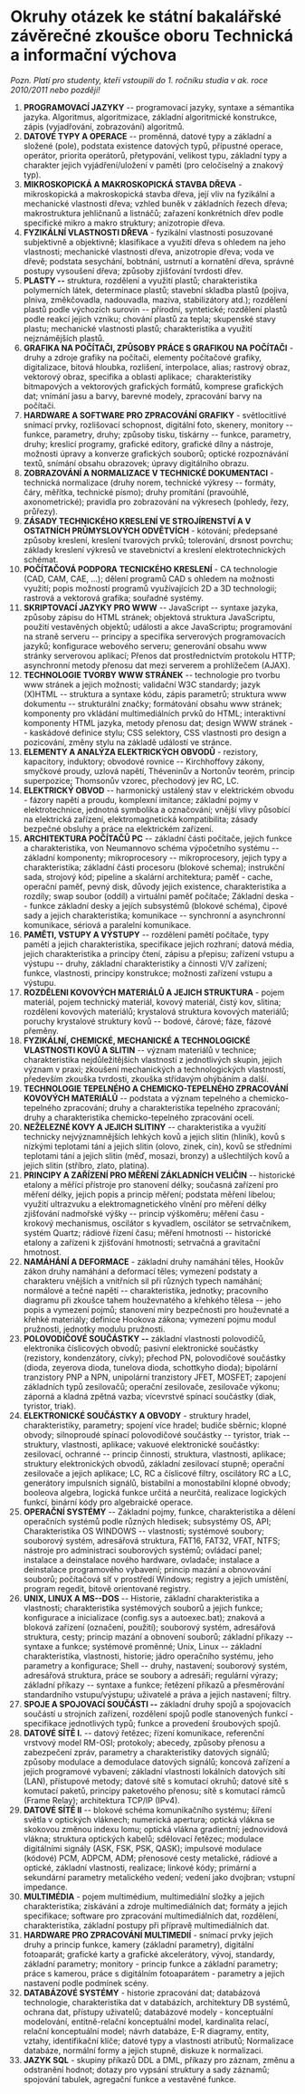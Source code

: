 # Okruhy otázek ke státní bakalářské závěrečné zkoušce oboru Technická a informační výchova

*Pozn. Platí pro studenty, kteří vstoupili do 1. ročníku studia v ak.
roce 2010/2011 nebo později!*

1.  **PROGRAMOVACÍ JAZYKY** -- programovací jazyky, syntaxe a sémantika
    jazyka. Algoritmus, algoritmizace, základní algoritmické konstrukce,
    zápis (vyjadřování, zobrazování) algoritmů.
2.  **DATOVÉ TYPY A OPERACE** -- proměnná, datové typy a základní a
    složené (pole), podstata existence datových typů, přípustné operace,
    operátor, priorita operátorů, přetypování, velikost typu, základní
    typy a charakter jejich vyjádření/uložení v paměti (pro celočíselný
    a znakový typ).
3.  **MIKROSKOPICKÁ A MAKROSKOPICKÁ STAVBA DŘEVA** - mikroskopická a
    makroskopická stavba dřeva, její vliv na fyzikální a mechanické
    vlastnosti dřeva; vzhled buněk v základních řezech dřeva;
    makrostruktura jehličnanů a listnáčů; zařazení konkrétních dřev
    podle specifické mikro a makro struktury; anizotropie dřeva.
4.  **FYZIKÁLNÍ VLASTNOSTI DŘEVA** - fyzikální vlastnosti posuzované
    subjektivně a objektivně; klasifikace a využití dřeva s ohledem na
    jeho vlastnosti; mechanické vlastnosti dřeva, anizotropie dřeva;
    voda ve dřevě; podstata sesychání, bobtnání, ustrnutí a kornatění
    dřeva, správné postupy vysoušení dřeva; způsoby zjišťování tvrdosti
    dřev.
5.  **PLASTY --** struktura, rozdělení a využití plastů; charakteristika
    polymerních látek, determinace plastů; stavební skladba plastů
    (pojiva, plniva, změkčovadla, nadouvadla, maziva, stabilizátory
    atd.); rozdělení plastů podle výchozích surovin -- přírodní,
    syntetické; rozdělení plastů podle reakcí jejich vzniku; chování
    plastů za tepla; skupenské stavy plastu; mechanické vlastnosti
    plastů; charakteristika a využití nejznámějších plastů.
6.  **GRAFIKA NA POČÍTAČI, ZPŮSOBY PRÁCE S GRAFIKOU NA POČÍTAČI** -
    druhy a zdroje grafiky na počítači, elementy počítačové grafiky,
    digitalizace, bitová hloubka, rozlišení, interpolace, alias;
    rastrový obraz, vektorový obraz, specifika a oblasti aplikace;
     charakteristiky bitmapových a vektorových grafických formátů,
    komprese grafických dat; vnímání jasu a barvy, barevné modely,
    zpracování barvy na počítači.
7.  **HARDWARE A SOFTWARE PRO ZPRACOVÁNÍ GRAFIKY** - světlocitlivé
    snímací prvky, rozlišovací schopnost, digitální foto, skenery,
    monitory -- funkce, parametry, druhy; způsoby tisku, tiskárny --
    funkce, parametry, druhy; kreslicí programy, grafické editory,
    grafické dílny a nástroje, možnosti úpravy a konverze grafických
    souborů; optické rozpoznávání textů, snímání obsahu obrazovek;
    úpravy digitálního obrazu.
8.  **ZOBRAZOVÁNÍ A NORMALIZACE V TECHNICKÉ DOKUMENTACI** - technická
    normalizace (druhy norem, technické výkresy -- formáty, čáry,
    měřítka, technické písmo); druhy promítání (pravoúhlé,
    axonometrické); pravidla pro zobrazování na výkresech (pohledy,
    řezy, průřezy).
9.  **ZÁSADY TECHNICKÉHO KRESLENÍ VE STROJÍRENSTVÍ A V OSTATNÍCH
    PRŮMYSLOVÝCH ODVĚTVÍCH** - kótování; předepsané způsoby kreslení,
    kreslení tvarových prvků; tolerování, drsnost povrchu; základy
    kreslení výkresů ve stavebnictví a kreslení elektrotechnických
    schémat.
10. **POČÍTAČOVÁ PODPORA TECNICKÉHO KRESLENÍ** - CA technologie (CAD,
    CAM, CAE, ...); dělení programů CAD s ohledem na možnosti využití;
    popis možností programů využívajících 2D a 3D technologii; rastrová
    a vektorová grafika; souřadné systémy.
11. **SKRIPTOVACÍ JAZYKY PRO WWW** -- JavaScript -- syntaxe jazyka,
    způsoby zápisu do HTML stránek; objektová struktura JavaScriptu,
    použití vestavěných objektů; události a akce JavaScriptu;
    programování na straně serveru -- principy a specifika serverových
    programovacích jazyků; konfigurace webového serveru; generování
    obsahu www stránky serverovou aplikací; Přenos dat prostřednictvím
    protokolu HTTP; asynchronní metody přenosu dat mezi serverem a
    prohlížečem (AJAX).
12. **TECHNOLOGIE TVORBY WWW STRÁNEK** -- technologie pro tvorbu www
    stránek a jejich možnosti; validační W3C standardy; jazyk (X)HTML --
    struktura a syntaxe kódu, zápis parametrů; struktura www dokumentu
    -- strukturální značky; formátování obsahu www stránek; komponenty
    pro vkládání multimediálních prvků do HTML; interaktivní komponenty
    HTML jazyka, metody přenosu dat; design WWW stránek -- kaskádové
    definice stylu; CSS selektory, CSS vlastnosti pro design a
    pozicování, změny stylu na základě událostí ve stránce.
13. **ELEMENTY A ANALÝZA ELEKTRICKÝCH OBVODŮ** - rezistory, kapacitory,
    induktory; obvodové rovnice -- Kirchhoffovy zákony, smyčkové proudy,
    uzlová napětí, Théveninův a Nortonův teorém, princip superpozice;
    Thomsonův vzorec, přechodový jev RC, LC.
14. **ELEKTRICKÝ OBVOD** -- harmonický ustálený stav v elektrickém
    obvodu - fázory napětí a proudu, komplexní imitance; základní pojmy
    v elektrotechnice, jednotná symbolika a označování; vnější vlivy
    působící na elektrická zařízení, elektromagnetická kompatibilita;
    zásady bezpečné obsluhy a práce na elektrickém zařízení.
15. **ARCHITEKTURA POČÍTAČŮ PC** -- základní části počítače, jejich
    funkce a charakteristika, von Neumannovo schéma výpočetního systému
    -- základní komponenty; mikroprocesory -- mikroprocesory, jejich
    typy a charakteristika; základní části procesoru (blokové schema);
    instrukční sada, strojový kód; pipeline a skalární architektura;
    paměť - cache, operační paměť, pevný disk, důvody jejich existence,
    charakteristika a rozdíly; swap soubor (oddíl) a virtuální paměť
    počítače; Základní deska -- funkce základní desky a jejích
    subsystémů (blokové schéma), čipové sady a jejich charakteristika;
    komunikace -- synchronní a asynchronní komunikace, sériová a
    paralelní komunikace.
16. **PAMĚTI, VSTUPY A VÝSTUPY** -- rozdělení pamětí počítače, typy
    pamětí a jejich charakteristika, specifikace jejich rozhraní; datová
    média, jejich charakteristika a principy čtení, zápisu a přepisu;
    zařízení vstupu a výstupu -- druhy, základní charakteristiky a
    činnosti V/V zařízení; funkce, vlastnosti, principy konstrukce;
    možnosti zařízení vstupu a výstupu.
17. **ROZDĚLENI KOVOVÝCH MATERIÁLŮ A JEJICH STRUKTURA** - pojem
    materiál, pojem technický materiál, kovový materiál, čistý kov,
    slitina; rozdělení kovových materiálů; krystalová struktura kovových
    materiálů; poruchy krystalové struktury kovů -- bodové, čárové;
    fáze, fázové přeměny.
18. **FYZIKÁLNÍ, CHEMICKÉ, MECHANICKÉ A TECHNOLOGICKÉ VLASTNOSTI KOVŮ A
    SLITIN** -- význam materiálů v technice; charakteristika
    nejdůležitějších vlastností z jednotlivých skupin, jejich význam v
    praxi; zkoušení mechanických a technologických vlastností, především
    zkouška tvrdosti, zkouška střídavým ohýbáním a další.
19. **TECHNOLOGIE TEPELNÉHO A CHEMICKO-TEPELNÉHO ZPRACOVÁNÍ KOVOVÝCH
    MATERIÁLŮ** -- podstata a význam tepelného a chemicko-tepelného
    zpracování; druhy a charakteristika tepelného zpracování; druhy a
    charakteristika chemicko-tepelného zpracování ocelí.
20. **NEŽELEZNÉ KOVY A JEJICH SLITINY** -- charakteristika a využití
    technicky nejvýznamnějších lehkých kovů a jejich slitin (hliník),
    kovů s nízkými teplotami tání a jejich slitin (olovo, zinek, cín),
    kovů se středními teplotami tání a jejich slitin (měď, mosazi,
    bronzy) a ušlechtilých kovů a jejich slitin (stříbro, zlato,
    platina).
21. **PRINCIPY A ZAŘÍZENÍ PRO MĚŘENÍ ZÁKLADNÍCH VELIČIN** -- historické
    etalony a měřící přístroje pro stanovení délky; současná zařízení
    pro měření délky, jejich popis a princip měření; podstata měření
    libelou; využití ultrazvuku a elektromagnetického vlnění pro měření
    délky zjišťování nadmořské výšky -- princip výškoměru; měření času -
    krokový mechanismus, oscilátor s kyvadlem, oscilátor se
    setrvačníkem, systém Quartz; rádiové řízení času; měření hmotnosti
    -- historické etalony a zařízeni k zjišťování hmotnosti; setrvačná a
    gravitační hmotnost.
22. **NAMÁHÁNÍ A DEFORMACE** - základní druhy namáhání těles, Hookův
    zákon druhy namáhání a deformací těles; vymezení podstaty a
    charakteru vnějších a vnitřních sil při různých typech namáhání;
    normálové a tečné napětí -- charakteristika, jednotky; pracovního
    diagramu při zkoušce tahem houževnatého a křehkého tělesa -- jeho
    popis a vymezení pojmů; stanovení míry bezpečnosti pro houževnaté a
    křehké materiály; definice Hookova zákona; vymezení pojmu modul
    pružnosti, jednotky modulu pružnosti.
23. **POLOVODIČOVÉ SOUČÁSTKY --** základní vlastnosti polovodičů,
    elektronika číslicových obvodů; pasivní elektronické součástky
    (rezistory, kondenzátory, cívky); přechod PN, polovodičové součástky
    (dioda, zeyerova dioda, tunelova dioda, schottkyho dioda); bipolární
    tranzistory PNP a NPN, unipolární tranzistory JFET, MOSFET; zapojení
    základních typů zesilovačů; operační zesilovače, zesilovače výkonu;
    záporná a kladná zpětná vazba; vícevrstvé spínací součástky (diak,
    tyristor, triak).
24. **ELEKTRONICKÉ SOUČÁSTKY A OBVODY** - struktury hradel,
    charakteristiky, parametry; spojení více hradel; budiče sběrnic;
    klopné obvody; silnoproudé spínací polovodičové součástky --
    tyristor, triak -- struktury, vlastnosti, aplikace; vakuové
    elektronické součástky: zesilovací, ochranné -- princip činnosti,
    struktura, vlastnosti, aplikace; struktury elektronických obvodů,
    základní zesilovací stupně; operační zesilovače a jejich aplikace;
    LC, RC a číslicové filtry, oscilátory RC a LC, generátory impulsních
    signálů, bistabilní a monostabilní klopné obvody; booleova algebra,
    logická funkce určitá a neurčitá, realizace logických funkcí,
    binární kódy pro algebraické operace.
25. **OPERAČNÍ SYSTÉMY** -- Základní pojmy, funkce, charakteristika a
    dělení operačních systémů podle různých hledisek; subsystémy OS,
    API; Charakteristika OS WINDOWS -- vlastnosti; systémové soubory;
    souborový systém, adresářová struktura, FAT16, FAT32, VFAT, NTFS;
    nástroje pro administraci souborových systémů; ovládací panel;
    instalace a deinstalace nového hardware, ovladače; instalace a
    deinstalace programového vybavení; princip mazání a obnovování
    souborů; počítačová síť v prostředí Windows; registry a jejich
    umístění, program regedit, bitově orientované registry.
26. **UNIX, LINUX A MS--DOS** -- Historie, základní charakteristika a
    vlastnosti; charakteristika systémových souborů a jejich funkce;
    konfigurace a inicializace (config.sys a autoexec.bat); znaková a
    bloková zařízení (označení, použití); souborový systém, adresářová
    struktura, cesty; princip mazání a obnovení souborů; základní
    příkazy -- syntaxe a funkce; systémové proměnné; Unix, Linux --
    základní charakteristika, vlastnosti, historie; jádro operačního
    systému, jeho parametry a konfigurace; Shell -- druhy, nastavení;
    souborový systém, adresářová struktura, práce se soubory a adresáři;
    regulární výrazy; základní příkazy -- syntaxe a funkce; řetězení
    příkazů a přesměrování standardního vstupu/výstupu; uživatelé a
    práva a jejich nastavení; filtry.
27. **SPOJE A SPOJOVACÍ SOUČÁSTI --** základní druhy spojů a spojovacích
    součástí u strojních zařízení, rozdělení spojů podle stanovených
    funkcí - specifikace jednotlivých typů; funkce a provedení
    šroubových spojů.
28. **DATOVÉ SÍTĚ I.** -- datový řetězec; řízení komunikace, referenční
    vrstvový model RM-OSI; protokoly; abecedy, způsoby přenosu a
    zabezpečení zpráv, parametry a charakteristiky datových signálů;
    způsoby modulace a demodulace datových signálů; koncová zařízení a
    jejich programové vybavení; základní vlastnosti lokálních datových
    sítí (LAN), přístupové metody; datové sítě s komutací okruhů; datové
    sítě s komutací paketů, principy paketového přenosu; sítě s komutací
    rámců (Frame Relay); architektura TCP/IP (IPv4).
29. **DATOVÉ SÍTĚ II** -- blokové schéma komunikačního systému; šíření
    světla v optických vláknech; numerická apertura; optická vlákna se
    skokovou změnou indexu lomu; optická vlákna gradientní; jednovidová
    vlákna; struktura optických kabelů; sdělovací řetězec; modulace
    digitálními signály (ASK, FSK, PSK, QASK); impulsové modulace
    (kódové) PCM, ADPCM, ADM; přenosové cesty metalické, rádiové a
    optické, základní vlastnosti, realizace; linkové kódy; primární a
    sekundární parametry metalického vedení; vedení jako dvojbran;
    vstupní impedance.
30. **MULTIMÉDIA** - pojem multimédium, multimediální složky a jejich
    charakteristika; získávání a zdroje multimediálních dat; formáty a
    jejich specifikace; software pro zpracování multimediálních dat,
    rozdělení, charakteristika, základní postupy při přípravě
    multimediálních dat.
31. **HARDWARE PRO ZPRACOVÁNÍ MULTIMEDIÍ** - snímací prvky jejich druhy
    a princip funkce, kamery (základní parametry), digitální fotoaparát;
    grafické karty a grafické akcelerátory, vývoj, standardy, základní
    parametry; monitory - princip funkce a základní parametry; práce
    s kamerou, práce s digitálním fotoaparátem - parametry a jejich
    nastavení podle podmínek scény.
32. **DATABÁZOVÉ SYSTÉMY** - historie zpracování dat; databázová
    technologie, charakteristika dat v databázích, architektury DB
    systémů, ochrana dat, přístupy uživatelů; databázové modely -
    konceptuální modelování, entitně-relační konceptuální model,
    kardinalita relací, relační konceptuální model; návrh databáze, E-R
    diagramy, entity, vztahy, identifikační klíče; datové typy a
    vlastnosti atributů; Normalizace databáze, normální formy a jejich
    stupně, diskuze k normalizaci.
33. **JAZYK SQL** - skupiny příkazů DDL a DML, příkazy pro záznam, změnu
    a odstranění hodnot; dotazy pro vypsání struktury a sady záznamů;
    spojování tabulek, agregační funkce a vestavěné funkce.
